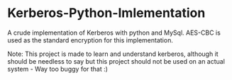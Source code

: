 # Kerberos-Python-Imlementation

A crude implementation of Kerberos with python and MySql. 
AES-CBC is used as the standard encryption for this implementation.

Note: This project is made to learn and understand kerberos, although it should be needless to say but this project should not be used on an actual system - Way too buggy for that :)
